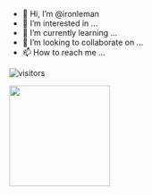 - 👋 Hi, I’m @ironleman
- 👀 I’m interested in ...
- 🌱 I’m currently learning ...
- 💞️ I’m looking to collaborate on ...
- 📫 How to reach me ...

<!---
ironleman/ironleman is a ✨ special ✨ repository because its `README.md` (this file) appears on your GitHub profile.
You can click the Preview link to take a look at your changes.
--->
![visitors](https://visitor-badge.glitch.me/badge?page_id=page.id)

<img height="180em" src="https://github-readme-stats.vercel.app/api?username=ironleman&show_icons=true&hide_border=true&&count_private=true&include_all_commits=true" />

<!--START_SECTION:waka-->
<!--END_SECTION:waka-->
